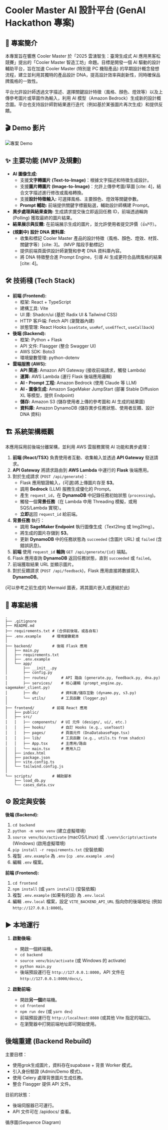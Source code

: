 # Cooler Master AI 設計平台 (GenAI Hackathon 專案)

## 📝 專案簡介

本專案旨在響應 Cooler Master 於「2025 雲湧智生：臺灣生成式 AI 應用黑客松競賽」提出的「Cooler Master 智造工坊」命題。目標是開發一個 AI 驅動的設計輔助平台，旨在加速 Cooler Master (特別是 PC 機殼產品) 的早期設計概念發想流程，建立並利用其獨特的產品設計 DNA，提高設計效率與創新性，同時確保品牌風格的一致性。

平台允許設計師透過文字描述、選擇關鍵設計特徵（風格、顏色、燈效等）以及上傳參考圖片或草圖作為輸入，利用 AI 模型（Amazon Bedrock）生成新的設計概念圖。平台也支持設計師對結果進行迭代（例如基於某張圖片再次生成）和提供反饋。

## 🎬 Demo 影片

![專案 Demo](data/demo.gif)

## ✨ 主要功能 (MVP 及規劃)

* **AI 圖像生成:**
    * 支援**文字轉圖片 (Text-to-Image)**：根據文字描述和特徵生成設計。
    * 支援**圖片轉圖片 (Image-to-Image)**：允許上傳參考圖/草圖 [cite: 4]，結合文字描述進行修改或風格轉換。
    * 支援**設計特徵輸入:** 可選擇風格、主要顏色、燈效等關鍵參數。
    * **Prompt 輔助:** 前端提供關鍵字標籤點選，輔助設計師構建 Prompt。
* **異步處理與結果查詢:** 生成請求提交後立即返回任務 ID，前端透過輪詢 (Polling) 獲取最終的圖片結果。
* **結果展示與反饋:** 在前端展示生成的圖片，並允許使用者提交評價（👍/👎）。
* **(規劃中) 設計 DNA 資料庫:**
    * 收集和標記 Cooler Master 產品的設計特徵（風格、顏色、燈效、材質、關鍵字等）[cite: 3]。 (MVP 階段手動標記)
    * 提供前端頁面供設計師瀏覽和參考 DNA 資料庫內容。
    * 將 DNA 特徵整合進 Prompt Engine，引導 AI 生成更符合品牌風格的結果 [cite: 4]。

## 🛠️ 技術棧 (Tech Stack)

* **前端 (Frontend):**
    * 框架: React + TypeScript
    * 建構工具: Vite
    * UI 庫: Shadcn/ui (基於 Radix UI & Tailwind CSS)
    * HTTP 客戶端: Fetch API (瀏覽器內建)
    * 狀態管理: React Hooks (`useState`, `useRef`, `useEffect`, `useCallback`)
* **後端 (Backend):**
    * 框架: Python + Flask
    * API 文件: Flasgger (整合 Swagger UI)
    * AWS SDK: Boto3
    * 環境變數管理: python-dotenv
* **雲端服務 (AWS):**
    * **API 閘道:** Amazon API Gateway (接收前端請求，觸發 Lambda)
    * **運算:** AWS Lambda (運行 Flask 後端應用邏輯)
    * **AI - Prompt 工程:** Amazon Bedrock (使用 Claude 等 LLM)
    * **AI - 圖像生成:** Amazon SageMaker JumpStart (部署 Stable Diffusion XL 等模型，提供 Endpoint)
    * **儲存:** Amazon S3 (儲存使用者上傳的參考圖和 AI 生成的結果圖)
    * **資料庫:** Amazon DynamoDB (儲存異步任務狀態、使用者反饋、設計 DNA 資料)

## 🏗️ 系統架構概觀

本應用採用前後端分離架構，並利用 AWS 雲服務實現 AI 功能和異步處理：

1.  **前端 (React/TSX)** 負責使用者互動、收集輸入並透過 **API Gateway** 發送請求。
2.  **API Gateway** 將請求路由到 **AWS Lambda** 中運行的 **Flask** 後端應用。
3.  對於生成請求 (`POST /api/generate`)：
    * Flask 應用驗證輸入，(可選)將上傳圖片存至 **S3**。
    * 調用 **Bedrock** (LLM) 服務生成優化的 Prompt。
    * 產生 `request_id`，在 **DynamoDB** 中記錄任務初始狀態 (`processing`)。
    * 觸發一個**背景任務**（在 Lambda 中用 Threading 模擬，或用 SQS/Lambda 實現）。
    * **立即**返回 `request_id` 給前端。
4.  **背景任務** 執行：
    * 調用 **SageMaker Endpoint** 執行圖像生成（Text2Img 或 Img2Img）。
    * 將生成的圖片存儲到 **S3**。
    * 更新 **DynamoDB** 中的任務狀態為 `succeeded` (含圖片 URL) 或 `failed` (含錯誤訊息)。
5.  **前端** 使用 `request_id` **輪詢** `GET /api/generate/{id}` 端點。
6.  Flask 應用查詢 **DynamoDB** 返回任務狀態，直到 `succeeded` 或 `failed`。
7.  前端獲取結果 URL 並顯示圖片。
8.  對於反饋請求 (`POST /api/feedback`)，Flask 應用直接將數據寫入 **DynamoDB**。

(可以參考之前生成的 Mermaid 圖表，將其圖片嵌入或連結於此)

## 📁 專案結構

```
.
├── .gitignore
├── README.md
├── requirements.txt # (合併前後端，或各自有)
├── .env.example     # 環境變數範本
│
├── backend/         # 後端 Flask 應用
│   ├── main.py
│   ├── requirements.txt
│   ├── .env.example
│   └── app/
│       ├── __init__.py
│       ├── config.py
│       ├── routes/      # API 路由 (generate.py, feedback.py, dna.py)
│       ├── services/    # 核心邏輯 (prompt_engine.py, sagemaker_client.py)
│       ├── db/          # 資料庫/儲存互動 (dynamo.py, s3.py)
│       └── utils/       # 工具函數 (logger.py)
│
├── frontend/        # 前端 React 應用
│   ├── public/
│   ├── src/
│   │   ├── components/  # UI 元件 (design/, ui/, etc.)
│   │   ├── hooks/       # 自訂 Hooks (e.g., useToast)
│   │   ├── pages/       # 頁面元件 (DnaDatabasePage.tsx)
│   │   ├── lib/         # 工具函數 (e.g., utils.ts from shadcn)
│   │   ├── App.tsx      # 主應用/路由
│   │   └── main.tsx     # 應用入口
│   ├── index.html
│   ├── package.json
│   ├── vite.config.ts
│   └── tailwind.config.js
│
└── scripts/         # 輔助腳本
    ├── load_db.py
    └── cases_data.csv
```

## ⚙️ 設定與安裝

**後端 (Backend):**

1.  `cd backend`
2.  `python -m venv venv` (建立虛擬環境)
3.  `source venv/bin/activate` (macOS/Linux) 或 `.\venv\Scripts\activate` (Windows) (啟用虛擬環境)
4.  `pip install -r requirements.txt` (安裝依賴)
5.  複製 `.env.example` 為 `.env` (`cp .env.example .env`)
6.  編輯 `.env` 檔案。

**前端 (Frontend):**

1.  `cd frontend`
2.  `npm install` (或 `yarn install`) (安裝依賴)
3.  複製 `.env.example` (如果有的話) 為 `.env.local`
4.  編輯 `.env.local` 檔案，設定 `VITE_BACKEND_API_URL` 指向你的後端地址 (例如 `http://127.0.0.1:8000`)。

## ▶️ 本地運行

1.  **啟動後端:**
    * 開啟一個終端機。
    * `cd backend`
    * `source venv/bin/activate` (或 Windows 的 activate)
    * `python main.py`
    * 後端預設運行在 `http://127.0.0.1:8000`，API 文件在 `http://127.0.0.1:8000/docs/`。

2.  **啟動前端:**
    * 開啟**另一個**終端機。
    * `cd frontend`
    * `npm run dev` (或 `yarn dev`)
    * 前端預設運行在 `http://localhost:8080` (或其他 Vite 指定的端口)。
    * 在瀏覽器中打開前端地址即可開始使用。
  



## 後端重建 (Backend Rebuild)

主要目標：
* 使用grok生成圖片，資料存在supabase + 背景 Worker 模式。
* 引入身份驗證 (Admin/Demo 模式)。
* 使用 Celery 處理背景圖片生成任務。
* 整合 Flasgger 提供 API 文件。

目前的狀態：
* 後端伺服器已可運行。
* API 文件可在 /apidocs/ 查看。

循序圖(Sequence Diagram)

